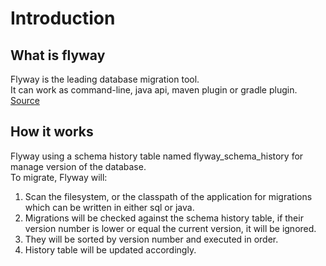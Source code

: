 # Introduction

## What is flyway

Flyway is the leading database migration tool.  
It can work as command-line, java api, maven plugin or gradle plugin.  
[Source](https://flywaydb.org/)

## How it works

Flyway using a schema history table named flyway_schema_history for manage version of the database.  
To migrate, Flyway will:

1. Scan the filesystem, or the classpath of the application for migrations which can be written in either sql or java.
2. Migrations will be checked against the schema history table, if their version number is lower or equal the current version, it will be ignored.
3. They will be sorted by version number and executed in order.
4. History table will be updated accordingly.
